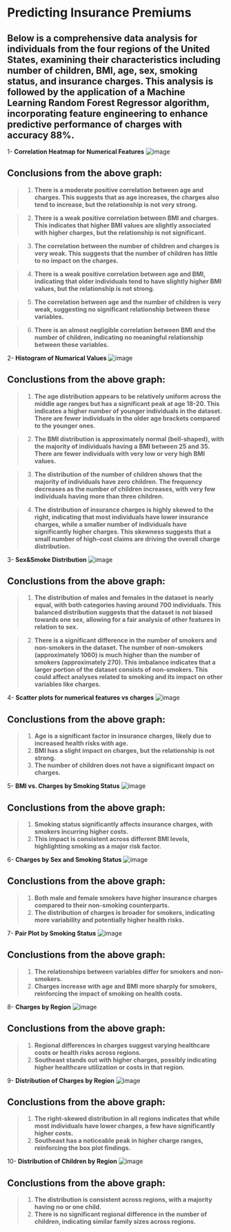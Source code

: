 # Predicting Insurance Premiums

## Below is a comprehensive data analysis for individuals from the four regions of the United States, examining their characteristics including number of children, BMI, age, sex, smoking status, and insurance charges. This analysis is followed by the application of a Machine Learning Random Forest Regressor algorithm, incorporating feature engineering to enhance predictive performance of charges with accuracy 88%.

1- **Correlation Heatmap for Numerical Features**
![image](https://github.com/itsahmedmohamedamin/Predicting-Insurance-Premiums/assets/50253297/60c2f101-bcc7-44bd-9fe3-b70db6399730)

## Conclusions from the above graph:
> 1. **There is a moderate positive correlation between age and charges. This suggests that as age increases, the charges also tend to increase, but the relationship is not very strong.**

> 2. **There is a weak positive correlation between BMI and charges. This indicates that higher BMI values are slightly associated with higher charges, but the relationship is not significant.**

> 3. **The correlation between the number of children and charges is very weak. This suggests that the number of children has little to no impact on the charges.**

> 4. **There is a weak positive correlation between age and BMI, indicating that older individuals tend to have slightly higher BMI values, but the relationship is not strong.**

> 5. **The correlation between age and the number of children is very weak, suggesting no significant relationship between these variables.**

> 6. **There is an almost negligible correlation between BMI and the number of children, indicating no meaningful relationship between these variables.**

2- **Histogram of Numarical Values**
![image](https://github.com/itsahmedmohamedamin/Predicting-Insurance-Premiums/assets/50253297/d6492679-aede-4bbe-8d96-ee19aa1bd0db)

## Conclustions from the above graph:
> 1. **The age distribution appears to be relatively uniform across the middle age ranges but has a significant peak at age 18-20. This indicates a higher number of younger individuals in the dataset. There are fewer individuals in the older age brackets compared to the younger ones.**

> 2. **The BMI distribution is approximately normal (bell-shaped), with the majority of individuals having a BMI between 25 and 35. There are fewer individuals with very low or very high BMI values.**

> 3. **The distribution of the number of children shows that the majority of individuals have zero children. The frequency decreases as the number of children increases, with very few individuals having more than three children.**

> 4. **The distribution of insurance charges is highly skewed to the right, indicating that most individuals have lower insurance charges, while a smaller number of individuals have significantly higher charges. This skewness suggests that a small number of high-cost claims are driving the overall charge distribution.**

3- **Sex&Smoke Distribution**
![image](https://github.com/itsahmedmohamedamin/Predicting-Insurance-Premiums/assets/50253297/4185ef48-340f-44f4-959d-697ba8ded957)

## Conclustions from the above graph:
> 1. **The distribution of males and females in the dataset is nearly equal, with both categories having around 700 individuals. This balanced distribution suggests that the dataset is not biased towards one sex, allowing for a fair analysis of other features in relation to sex.**

> 2. **There is a significant difference in the number of smokers and non-smokers in the dataset. The number of non-smokers (approximately 1060) is much higher than the number of smokers (approximately 270). This imbalance indicates that a larger portion of the dataset consists of non-smokers. This could affect analyses related to smoking and its impact on other variables like charges.**

4- **Scatter plots for numerical features vs charges**
![image](https://github.com/itsahmedmohamedamin/Predicting-Insurance-Premiums/assets/50253297/9069fdd4-b677-4480-b678-5fa0eddd14b4)

## Conclustions from the above graph:
> 1. **Age is a significant factor in insurance charges, likely due to increased health risks with age.**
> 2. **BMI has a slight impact on charges, but the relationship is not strong.**
> 3. **The number of children does not have a significant impact on charges.**

5- **BMI vs. Charges by Smoking Status**
![image](https://github.com/itsahmedmohamedamin/Predicting-Insurance-Premiums/assets/50253297/cdd436a1-d65a-483e-a338-32f5b66e89ff)

## Conclustions from the above graph:
> 1. **Smoking status significantly affects insurance charges, with smokers incurring higher costs.**
> 2. **This impact is consistent across different BMI levels, highlighting smoking as a major risk factor.**

6- **Charges by Sex and Smoking Status**
![image](https://github.com/itsahmedmohamedamin/Predicting-Insurance-Premiums/assets/50253297/27edd0ee-11df-42b6-aac6-3483557bff7b)

## Conclustions from the above graph:
> 1. **Both male and female smokers have higher insurance charges compared to their non-smoking counterparts.**
> 2. **The distribution of charges is broader for smokers, indicating more variability and potentially higher health risks.**

7- **Pair Plot by Smoking Status**
![image](https://github.com/itsahmedmohamedamin/Predicting-Insurance-Premiums/assets/50253297/b42e26ce-4498-4b3b-81f1-b72b444c5554)

## Conclustions from the above graph:
> 1. **The relationships between variables differ for smokers and non-smokers.**
> 2. **Charges increase with age and BMI more sharply for smokers, reinforcing the impact of smoking on health costs.**

8- **Charges by Region**
![image](https://github.com/itsahmedmohamedamin/Predicting-Insurance-Premiums/assets/50253297/b9a8119d-dd44-4552-8269-5191ea2b5c46)

## Conclustions from the above graph:
> 1. **Regional differences in charges suggest varying healthcare costs or health risks across regions.**
> 2. **Southeast stands out with higher charges, possibly indicating higher healthcare utilization or costs in that region.**

9- **Distribution of Charges by Region**
![image](https://github.com/itsahmedmohamedamin/Predicting-Insurance-Premiums/assets/50253297/1c60c570-85e0-4661-95f9-419fc67003a9)

## Conclustions from the above graph:
> 1. **The right-skewed distribution in all regions indicates that while most individuals have lower charges, a few have significantly higher costs.**
> 2. **Southeast has a noticeable peak in higher charge ranges, reinforcing the box plot findings.**

10- **Distribution of Children by Region**
![image](https://github.com/itsahmedmohamedamin/Predicting-Insurance-Premiums/assets/50253297/dd3e6ae1-1e16-4609-9357-7a7dbd7f1691)

## Conclustions from the above graph:
> 1. **The distribution is consistent across regions, with a majority having no or one child.**
> 2. **There is no significant regional difference in the number of children, indicating similar family sizes across regions.**

